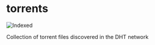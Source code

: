 torrents 
========
![Indexed](https://img.shields.io/badge/indexed-235302-blue)

Collection of torrent files discovered in the DHT network
